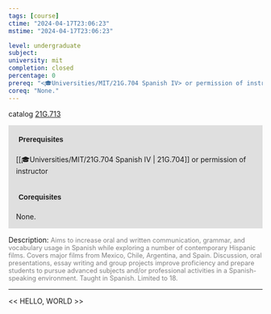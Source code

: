 ```yaml
---
tags: [course]
ctime: "2024-04-17T23:06:23"
mstime: "2024-04-17T23:06:23"

level: undergraduate
subject: 
university: mit
completion: closed
percentage: 0
prereq: "<🎓Universities/MIT/21G.704 Spanish IV> or permission of instructor"
coreq: "None."
---
```


catalog [21G.713](http://student.mit.edu/catalog/m21Gs.html#21G.713)

<span style="display: block; padding: 15px; background-color: rgb(100, 100, 100, 0.2);"><font id="m_prereq2266_0" style="display: block; font-family: Arial, sans-serif; font-weight: bold; padding: 5px">Prerequisites</font><br><span id="prereq2266_0">[[🎓Universities/MIT/21G.704 Spanish IV | 21G.704]] or permission of instructor</span></span>
<span style="display: block; padding: 15px; background-color: rgb(100, 100, 100, 0.2);"><font id="m_coreq2266_0" style="display: block; font-family: Arial, sans-serif; font-weight: bold; padding: 5px">Corequisites</font><br><span id="coreq2266_0">None.</span></span>

<font style="">Description:</font>
<font style="color: grey; font-size: 0.8rem;">Aims to increase oral and written communication, grammar, and vocabulary usage in Spanish while exploring a number of contemporary Hispanic films. Covers major films from Mexico, Chile, Argentina, and Spain. Discussion, oral presentations, essay writing and group projects improve proficiency and prepare students to pursue advanced subjects and/or professional activities in a Spanish-speaking environment. Taught in Spanish. Limited to 18.</font>



---

<< HELLO, WORLD >>
